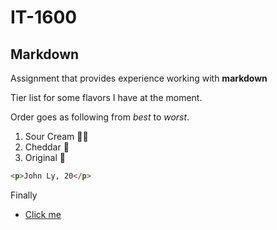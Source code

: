 # IT-1600
## Markdown
Assignment that provides experience working with **markdown** 

Tier list for some flavors I have at the moment.

Order goes as following from *best* to *worst*.

1. Sour Cream 🥇😂
2. Cheddar 🥈
3. Original 🥉

```html
<p>John Ly, 20</p>
```
Finally 
  -   [Click me](https://www.youtube.com/watch?v=dQw4w9WgXcQ)
